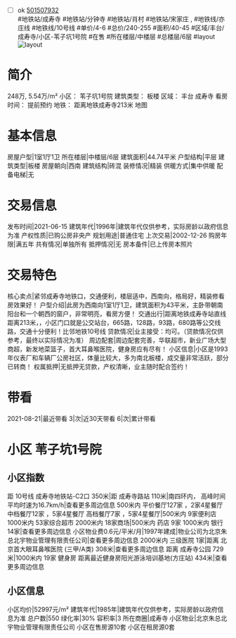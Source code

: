 - [ ] ok [501507932](https://bj.5i5j.com/ershoufang/501507932.html)  
 #地铁站/成寿寺 #地铁站/分钟寺 #地铁站/肖村 #地铁站/宋家庄 ,  #地铁线/亦庄线 #地铁线/10号线
#单价/4-6 #总价/240-255 #面积/40-45   #区域/丰台/成寿寺/小区-苇子坑1号院 #在售 #所在楼层/中楼层 #总楼层/6层 #layout 
![layout](http://image2a.5i5j.com/bdir/layout/2ca0283137c7439bb92d4058d50eb538.jpg_P5.jpg) 
# 简介 
 248万,  5.54万/m² 
小区： 苇子坑1号院
建筑类型： 板楼
区域： 丰台 成寿寺
看房时间： 提前预约
地铁： 距离地铁成寿寺213米 地图
# 基本信息 
 房屋户型|1室1厅1卫
所在楼层|中楼层/6层
建筑面积|44.74平米
户型结构|平层
建筑类型|板楼
房屋朝向|西南
建筑结构|砖混
装修情况|精装
供暖方式|集中供暖
配备电梯|无
# 交易信息 
 发布时间|2021-06-15
建筑年代|1996年|建筑年代仅供参考，实际房龄以政府信息为准
产权性质|已购公房非央产
规划用途|普通住宅
上次交易|2002-12-26
购房年限|满五年
共有情况|单独所有
抵押情况|无
房本备件|已上传房本照片
# 交易特色 
 核心卖点|紧邻成寿寺地铁口，交通便利，楼层适中，西南向，格局好，精装修看房效果好！
户型介绍|此房为西南向1室1厅1卫，建筑面积为43平米，主卧带朝南阳台和一个朝西的窗户，非常明亮，看房方便！
交通出行|距离地铁成寿寺站直线距离213米，，小区门口就是公交站台，665路，128路，93路，680路等公交线路，交通十分便利！比邻地铁10号线
贷款情况|业主接受：均可。（贷款情况仅供参考，最终以实际情况为准）
周边配套|周边配套完善，华联超市，新业广场大型商超，新发地菜篮子，首大耳鼻喉医院，健身房应有尽有！
小区信息|小区是1993年仪表厂和车辆厂公房社区，体量比较大，多为南北板楼，成交量非常活跃，部分已转商！
权属抵押|无抵押无贷款，产权清晰，业主随时配合签约！
# 带看 
 2021-08-21|最近带看	 3|次|近30天带看	 6|次|累计带看
# 小区 苇子坑1号院
## 小区指数 
 距 10号线 成寿寺地铁站-C2口 350米|距 成寿寺路站 110米|南四环内， 高峰时间平均时速为16.7km/h|查看更多周边信息
500米内 平价餐厅127家 ，2家4星餐厅
中档餐厅12家 ，5家4星餐厅
高档餐厅7家 ，5家4星餐厅|500米内 9家便利店
1000米内 53家综合超市
2000米内 18家商场|500米内 药店 9家
1000米内 银行 14家|查看更多周边信息
小区物业费0.6元/平米/月|1997年建成|物业公司为北京朱总北宇物业管理有限责任公司|查看更多周边信息
2000米内 三级医院 1家|距离 北京首大眼耳鼻喉医院 (三甲/A类) 308米|查看更多周边信息
距离 成寿寺公园 729米|1000米内 19家 健身房
距离最近健身房阳光游泳培训基地(方庄站) 434米|查看更多周边信息
## 小区信息 
 小区均价|52997元/m²
建筑年代|1985年|建筑年代仅供参考，实际房龄以政府信息为准
总户数|550
绿化率|30%
容积率|3
所在商圈|成寿寺
小区物业|北京朱总北宇物业管理有限责任公司
小区在售房源10套
小区在租房源0套
